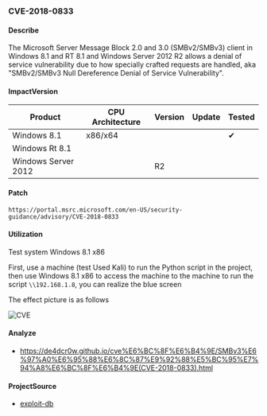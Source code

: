 ### CVE-2018-0833

#### Describe

The Microsoft Server Message Block 2.0 and 3.0 (SMBv2/SMBv3) client in Windows 8.1 and RT 8.1 and Windows Server 2012 R2 allows a denial of service vulnerability due to how specially crafted requests are handled, aka "SMBv2/SMBv3 Null Dereference Denial of Service Vulnerability".


#### ImpactVersion

| Product             | CPU Architecture | Version | Update | Tested             |
| ------------------- | ---------------- | ------- | ------ | ------------------ |
| Windows 8.1         | x86/x64          |         |        | &#10004; |
| Windows Rt 8.1      |                  |         |        |                    |
| Windows Server 2012 |                  | R2      |        |                    |

#### Patch

```
https://portal.msrc.microsoft.com/en-US/security-guidance/advisory/CVE-2018-0833
```

#### Utilization

Test system Windows 8.1 x86

First, use a machine (test Used Kali) to run the Python script in the project, then use Windows 8.1 x86 to access the machine to the machine to run the script `\\192.168.1.8`, you can realize the blue screen

The effect picture is as follows

![CVE](https://raw.github.com/Ascotbe/Random-img/master/Kernelhub/CVE-2018-0833.gif)

#### Analyze
- https://de4dcr0w.github.io/cve%E6%BC%8F%E6%B4%9E/SMBv3%E6%97%A0%E6%95%88%E6%8C%87%E9%92%88%E5%BC%95%E7%94%A8%E6%BC%8F%E6%B4%9E(CVE-2018-0833).html

#### ProjectSource

- [exploit-db](https://www.exploit-db.com/exploits/44189)
